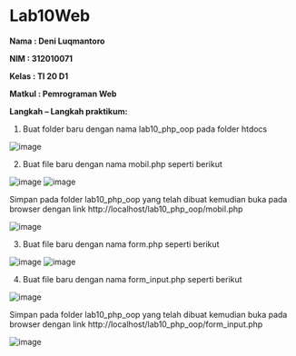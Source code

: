 # Lab10Web
<b>Nama	: Deni Luqmantoro
  
NIM		: 312010071
  
Kelas		: TI 20 D1
  
Matkul		: Pemrograman Web
  
Langkah – Langkah praktikum:</b>

1.	Buat folder baru dengan nama lab10_php_oop pada folder htdocs
 
![image](https://user-images.githubusercontent.com/101716699/170858032-6177adfd-4fc8-4370-abf2-62ba5757b87d.png)

2.	Buat file baru dengan nama mobil.php seperti berikut
 
 ![image](https://user-images.githubusercontent.com/101716699/170858059-00c8cac2-5229-4d62-9155-87c11f30b14b.png)
 ![image](https://user-images.githubusercontent.com/101716699/170858050-c5132b35-189e-46d3-afae-de749d6e2bfe.png)

Simpan pada folder lab10_php_oop yang telah dibuat kemudian buka pada browser dengan link http://localhost/lab10_php_oop/mobil.php 
 
![image](https://user-images.githubusercontent.com/101716699/170858080-a65beb5c-f74e-4e8b-b77a-bfeee34aba04.png)

3.	Buat file baru dengan nama form.php seperti berikut
 
 ![image](https://user-images.githubusercontent.com/101716699/170858089-de8afae6-c0f9-41ad-9cae-8a2e70fc0271.png)
![image](https://user-images.githubusercontent.com/101716699/170858090-762905b3-1cee-4d0b-a052-9b4159c09309.png)

4.	Buat file baru dengan nama form_input.php seperti berikut
 
![image](https://user-images.githubusercontent.com/101716699/170858122-8f20d536-5567-4331-8ac3-4f966861c367.png)

Simpan pada folder lab10_php_oop yang telah dibuat kemudian buka pada browser dengan link http://localhost/lab10_php_oop/form_input.php 
 
![image](https://user-images.githubusercontent.com/101716699/170858136-9250cf5f-860b-4108-bb29-54eac4490051.png)
